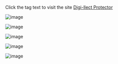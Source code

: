 Click the tag text to visit the site
<A href="https://6563527225d30a73e92961fc--quiet-figolla-ed3e8d.netlify.app/">Digi-llect Protector</a>


![image](https://github.com/Amanuttam1192/IP-management-Major-1-/assets/81846308/5a015448-cabe-4897-b28b-fa3fd0c279ca)

![image](https://github.com/Amanuttam1192/IP-management-Major-1-/assets/81846308/659fe0cf-36cc-4cfa-b76e-1f619f231b15)

![image](https://github.com/Amanuttam1192/IP-management-Major-1-/assets/81846308/877355a6-f041-44db-bbf3-340f5535aa06)

![image](https://github.com/Amanuttam1192/IP-management-Major-1-/assets/81846308/b567f4b6-59d5-4084-81ee-136027ad67d5)

![image](https://github.com/Amanuttam1192/IP-management-Major-1-/assets/81846308/7fc43d8a-9eae-4af4-9988-63de7c0eea29)
